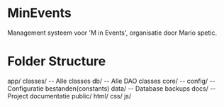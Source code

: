 MinEvents
=========

Management systeem voor 'M in Events', organisatie door Mario spetic.

Folder Structure
================

app/
    classes/  -- Alle classes
        db/   -- Alle DAO classes
    core/     -- 
    config/   -- Configuratie bestanden(constants)
data/         -- Database backups
docs/         -- Project documentatie
public/
    html/
    css/
    js/
